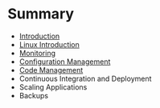 # Summary

* [Introduction](README.md)
* [Linux Introduction](chapter1.md)
* [Monitoring](chapter2.md)
* [Configuration Management](chapter3.md)
* [Code Management](code_management.md)
* Continuous Integration and Deployment
* Scaling Applications
* Backups

